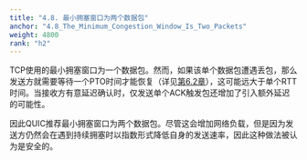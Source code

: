 ```yaml
---
title: "4.8. 最小拥塞窗口为两个数据包"
anchor: "4.8_The_Minimum_Congestion_Window_Is_Two_Packets"
weight: 4800
rank: "h2"
---
```


TCP使用的最小拥塞窗口为一个数据包。然而，如果该单个数据包遭遇丢包，那么发送方就需要等待一个PTO时间才能恢复（详见[第6.2章]()），这可能远大于单个RTT时间。当接收方有意延迟确认时，仅发送单个ACK触发包还增加了引入额外延迟的可能性。

因此QUIC推荐最小拥塞窗口为两个数据包。尽管这会增加网络负载，但是因为发送方仍然会在遇到持续拥塞时以指数形式降低自身的发送速率，因此这种做法被认为是安全的。
